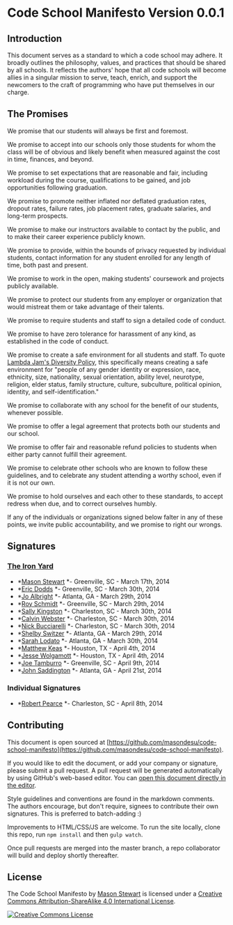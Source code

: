 # Code School Manifesto <span class="version">Version 0.0.1</span>

## Introduction

This document serves as a standard to which a code school may adhere. It broadly outlines the philosophy, values, and practices that should be shared by all schools. It reflects the authors' hope that all code schools will become allies in a singular mission to serve, teach, enrich, and support the newcomers to the craft of programming who have put themselves in our charge.

## The Promises

We promise that our students will always be first and foremost.

We promise to accept into our schools only those students for whom the class will be of obvious and likely benefit when measured against the cost in time, finances, and beyond.

We promise to set expectations that are reasonable and fair, including workload during the course, qualifications to be gained, and job opportunities following graduation. 

We promise to promote neither inflated nor deflated graduation rates, dropout rates, failure rates, job placement rates, graduate salaries, and long-term prospects. 

We promise to make our instructors available to contact by the public, and to make their career experience publicly known.

We promise to provide, within the bounds of privacy requested by individual students, contact information for any student enrolled for any length of time, both past and present.

We promise to work in the open, making students' coursework and projects publicly available.

We promise to protect our students from any employer or organization that would mistreat them or take advantage of their talents.

We promise to require students and staff to sign a detailed code of conduct.

We promise to have zero tolerance for harassment of any kind, as established in the code of conduct.

We promise to create a safe environment for all students and staff. To quote [Lambda Jam's Diversity Policy](http://www.lambdajam.com/policies.html), this specifically means creating a safe environment for "people of any gender identity or expression, race, ethnicity, size, nationality, sexual orientation, ability level, neurotype, religion, elder status, family structure, culture, subculture, political opinion, identity, and self-identification."

We promise to collaborate with any school for the benefit of our students, whenever possible.

We promise to offer a legal agreement that protects both our students and our school.

We promise to offer fair and reasonable refund policies to students when either party cannot fulfill their agreement.

We promise to celebrate other schools who are known to follow these guidelines, and to celebrate any student attending a worthy school, even if it is not our own.

We promise to hold ourselves and each other to these standards, to accept redress when due, and to correct ourselves humbly.

If any of the individuals or organizations signed below falter in any of these points, we invite public accountability, and we promise to right our wrongs. 

## Signatures
<!-- 
When adding signatures, please use the following patterns:

  For company names:
  ### [Moonshine School](http://your-schools-domain.com)

  For a company's employee (a signature under a company's name):
  * *[Alyssa P. Hacker](http://alyssa-p-hackers-domain.com) *- City, State - March 17th, 2014
  
  For an individual (a signature not associated with a company)
  ### Individual Signatures
  ...
  * *[Alyssa P. Hacker](http://alyssa-p-hackers-domain.com) *- City, State - March 17th, 2014

-->

### [The Iron Yard](http://theironyard.com)

* *[Mason Stewart](http://twitter.com/masondesu) *- Greenville, SC - March 17th, 2014
* *[Eric Dodds](http://twitter.com/ericdodds) *- Greenville, SC - March 30th, 2014
* *[Jo Albright](http://twitter.com/joalbright) *- Atlanta, GA - March 29th, 2014
* *[Roy Schmidt](http://twitter.com/cleasto) *- Greenville, SC - March 29th, 2014
* *[Sally Kingston](http://twitter.com/houserulessally) *- Charleston, SC - March 30th, 2014
* *[Calvin Webster](http://twitter.com/calweb) *- Charleston, SC - March 30th, 2014
* *[Nick Bucciarelli](http://twitter.com/n_bucciarelli) *- Charleston, SC - March 30th, 2014
* *[Shelby Switzer](http://twitter.com/switzerly) *- Atlanta, GA - March 29th, 2014
* *[Sarah Lodato](http://twitter.com/sarahbethlodato) *- Atlanta, GA - March 30th, 2014
* *[Matthew Keas](http://twitter.com/matthiasak) *- Houston, TX - April 4th, 2014
* *[Jesse Wolgamott](http://twitter.com/jwo) *- Houston, TX - April 4th, 2014
* *[Joe Tamburro](http://twitter.com/JoeyTamburro) *- Greenville, SC - April 9th, 2014
* *[John Saddington](http://twitter.com/saddington) *- Atlanta, GA - April 21st, 2014

### Individual Signatures
* *[Robert Pearce](https://twitter.com/RobertWPearce) *- Charleston, SC - April 8th, 2014

## Contributing

This document is open sourced at [https://github.com/masondesu/code-school-manifesto](https://github.com/masondesu/code-school-manifesto). 

If you would like to edit the document, or add your company or signature, please submit a pull request. A pull request will be generated automatically by using GitHub's web-based editor. You can [open this document directly in the editor](https://github.com/masondesu/code-school-manifesto/edit/master/README.md).

Style guidelines and conventions are found in the markdown comments. The authors encourage, but don't require, signees to contribute their own signatures. This is preferred to batch-adding :)

Improvements to HTML/CSS/JS are welcome. To run the site locally, clone this repo, run `npm install` and then `gulp watch`.

Once pull requests are merged into the master branch, a repo collaborator will build and deploy shortly thereafter.



## License

<span xmlns:dct="http://purl.org/dc/terms/" property="dct:title">The Code School Manifesto</span> by <a xmlns:cc="http://creativecommons.org/ns#" href="http://twitter.com/masondesu" property="cc:attributionName" rel="cc:attributionURL">Mason Stewart</a> is licensed under a <a rel="license" href="http://creativecommons.org/licenses/by-sa/4.0/">Creative Commons Attribution-ShareAlike 4.0 International License</a>.

<a rel="license" href="http://creativecommons.org/licenses/by-sa/4.0/"><img alt="Creative Commons License" style="border-width:0" src="http://i.creativecommons.org/l/by-sa/4.0/88x31.png" /></a>
